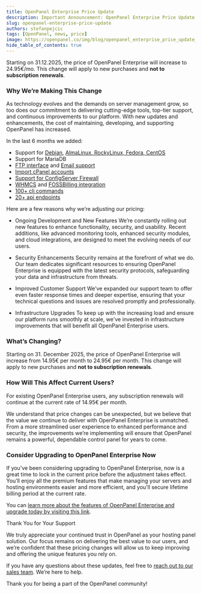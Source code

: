```yaml
---
title: OpenPanel Enterprise Price Update
description: Important Announcement: OpenPanel Enterprise Price Update
slug: openpanel-enterprise-price-update
authors: stefanpejcic
tags: [OpenPanel, news, price]
image: https://openpanel.co/img/blog/openpanel_enterprise_price_update_2025.png
hide_table_of_contents: true
---
```


Starting on 31.12.2025, the price of OpenPanel Enterprise will increase to 24.95€/mo. This change will apply to new purchases and **not to subscription renewals**.

<!--truncate-->


### Why We’re Making This Change
As technology evolves and the demands on server management grow, so too does our commitment to delivering cutting-edge tools, top-tier support, and continuous improvements to our platform. With new updates and enhancements, the cost of maintaining, developing, and supporting OpenPanel has increased.

In the last 6 months we added:

- Support for [Debian](https://openpanel.com/blog/openpanel-supports-debian12/), [AlmaLinux, RockyLinux, Fedora, CentOS](https://openpanel.com/blog/openpanel-rhel-support/)
- Support for MariaDB
- [FTP interface](https://openpanel.com/docs/changelog/0.2.9/#-new-features) and [Email support](https://community.openpanel.com/d/91-email-support-for-openpanel-enterprise-edition)
- [Import cPanel accounts](https://openpanel.com/docs/articles/transfers/import-cpanel-backup-to-openpanel/)
- [Support for ConfigServer Firewall](https://openpanel.com/docs/changelog/0.2.3/#configserver-firewall)
- [WHMCS](https://openpanel.com/docs/articles/extensions/openpanel-and-whmcs/) and [FOSSBilling integration](https://openpanel.com/docs/articles/extensions/openpanel-and-fossbilling/)
- [100+ cli commands](https://dev.openpanel.com/cli/)
- [20+ api endpoints](https://dev.openpanel.com/api/)


Here are a few reasons why we’re adjusting our pricing:

- Ongoing Development and New Features
We’re constantly rolling out new features to enhance functionality, security, and usability. Recent additions, like advanced monitoring tools, enhanced security modules, and cloud integrations, are designed to meet the evolving needs of our users.

- Security Enhancements
Security remains at the forefront of what we do. Our team dedicates significant resources to ensuring OpenPanel Enterprise is equipped with the latest security protocols, safeguarding your data and infrastructure from threats.

- Improved Customer Support
We’ve expanded our support team to offer even faster response times and deeper expertise, ensuring that your technical questions and issues are resolved promptly and professionally.

- Infrastructure Upgrades
To keep up with the increasing load and ensure our platform runs smoothly at scale, we've invested in infrastructure improvements that will benefit all OpenPanel Enterprise users.

### What’s Changing?
Starting on 31. December 2025, the price of OpenPanel Enterprise will increase from 14.95€ per month to 24.95€ per month. This change will apply to new purchases and **not to subscription renewals**.

### How Will This Affect Current Users?
For existing OpenPanel Enterprise users, any subscription renewals will continue at the current rate of 14.95€ per month.

We understand that price changes can be unexpected, but we believe that the value we continue to deliver with OpenPanel Enterprise is unmatched. From a more streamlined user experience to enhanced performance and security, the improvements we’re implementing will ensure that OpenPanel remains a powerful, dependable control panel for years to come.

### Consider Upgrading to OpenPanel Enterprise Now
If you’ve been considering upgrading to OpenPanel Enterprise, now is a great time to lock in the current price before the adjustment takes effect. You’ll enjoy all the premium features that make managing your servers and hosting environments easier and more efficient, and you’ll secure lifetime billing period at the current rate.

You can [learn more about the features of OpenPanel Enterprise and upgrade today by visiting this link](https://openpanel.com/product/openpanel-premium-control-panel/).

Thank You for Your Support

We truly appreciate your continued trust in OpenPanel as your hosting panel solution. Our focus remains on delivering the best value to our users, and we’re confident that these pricing changes will allow us to keep improving and offering the unique features you rely on.

If you have any questions about these updates, feel free to [reach out to our sales team](https://my.openpanel.com/submitticket.php?step=2&deptid=3). We’re here to help.

Thank you for being a part of the OpenPanel community!

